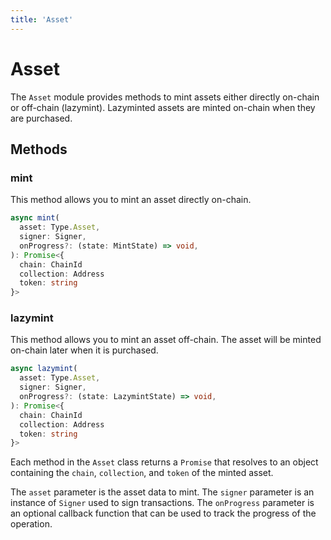 ```yaml
---
title: 'Asset'
---
```


# Asset

The `Asset` module provides methods to mint assets either directly on-chain or off-chain (lazymint). Lazyminted assets are minted on-chain when they are purchased.

## Methods

### mint

This method allows you to mint an asset directly on-chain.

```ts
async mint(
  asset: Type.Asset,
  signer: Signer,
  onProgress?: (state: MintState) => void,
): Promise<{
  chain: ChainId
  collection: Address
  token: string
}>
```

### lazymint

This method allows you to mint an asset off-chain. The asset will be minted on-chain later when it is purchased.

```ts
async lazymint(
  asset: Type.Asset,
  signer: Signer,
  onProgress?: (state: LazymintState) => void,
): Promise<{
  chain: ChainId
  collection: Address
  token: string
}>
```

Each method in the `Asset` class returns a `Promise` that resolves to an object containing the `chain`, `collection`, and `token` of the minted asset.

The `asset` parameter is the asset data to mint. The `signer` parameter is an instance of `Signer` used to sign transactions. The `onProgress` parameter is an optional callback function that can be used to track the progress of the operation.
